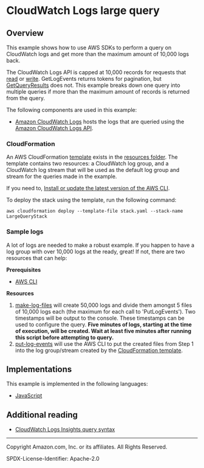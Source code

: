 # CloudWatch Logs large query

## Overview

This example shows how to use AWS SDKs to perform a query on CloudWatch logs and get more than the maximum amount of 10,000 logs back.

The CloudWatch Logs API is capped at 10,000 records for requests that [read](https://docs.aws.amazon.com/AmazonCloudWatchLogs/latest/APIReference/API_GetLogEvents.html) or [write](https://docs.aws.amazon.com/AmazonCloudWatchLogs/latest/APIReference/API_PutLogEvents.html). GetLogEvents returns tokens for pagination, but [GetQueryResults](https://docs.aws.amazon.com/AmazonCloudWatchLogs/latest/APIReference/API_GetQueryResults.html) does not. This example breaks down one query into multiple queries if more than the maximum amount of records is returned from the query.

The following components are used in this example:

- [Amazon CloudWatch Logs](https://docs.aws.amazon.com/AmazonCloudWatch/latest/logs/WhatIsCloudWatchLogs.html) hosts the logs that are queried using the [Amazon CloudWatch Logs API](https://docs.aws.amazon.com/AmazonCloudWatchLogs/latest/APIReference/Welcome.html).

### CloudFormation

An AWS CloudFormation [template](./resources/stack.yaml) exists in the [resources folder](./resources/). The template contains two resources: a CloudWatch log group, and a CloudWatch log stream that will be used as the default log group and stream for the queries made in the example.

If you need to, [Install or update the latest version of the AWS CLI](https://docs.aws.amazon.com/cli/latest/userguide/getting-started-install.html).

To deploy the stack using the template, run the following command:

```
aws cloudformation deploy --template-file stack.yaml --stack-name LargeQueryStack
```

### Sample logs

A lot of logs are needed to make a robust example. If you happen to have a log group with over 10,000 logs at the ready, great! If not, there are two resources that can help:

**Prerequisites**

- [AWS CLI](https://docs.aws.amazon.com/cli/latest/userguide/getting-started-install.html)

**Resources**

1. [make-log-files](./resources/make-log-files.sh) will create 50,000 logs and divide them amongst 5 files of 10,000 logs each (the maximum for each call to 'PutLogEvents'). Two timestamps will be output to the console. These timestamps can be used to configure the query. **Five minutes of logs, starting at the time of execution, will be created. Wait at least five minutes after running this script before attempting to query.**
2. [put-log-events](./resources/put-log-events.sh) will use the AWS CLI to put the created files from Step 1 into the log group/stream created by the [CloudFormation template](#cloudformation).

## Implementations

This example is implemented in the following languages:

- [JavaScript](../../javascriptv3/example_code/cloudwatch-logs/scenarios/)

## Additional reading

- [CloudWatch Logs Insights query syntax](https://docs.aws.amazon.com/AmazonCloudWatch/latest/logs/CWL_QuerySyntax.html)

---

Copyright Amazon.com, Inc. or its affiliates. All Rights Reserved.

SPDX-License-Identifier: Apache-2.0

